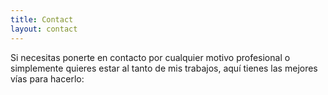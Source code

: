 ```yaml
---
title: Contact
layout: contact
---
```


Si necesitas ponerte en contacto por cualquier motivo profesional o simplemente quieres estar al tanto de mis trabajos, aquí tienes las mejores vías para hacerlo:
